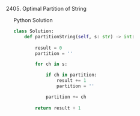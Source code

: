 2405. Optimal Partition of String

Python Solution
```python
class Solution:
    def partitionString(self, s: str) -> int:
        
        result = 0
        partition = ''

        for ch in s:

            if ch in partition:
                result += 1
                partition = ''

            partition += ch
        
        return result + 1
```
